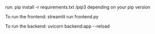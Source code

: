 run: pip install -r requirements.txt        /pip3 depending on your pip version

To run the frontend: streamlit run frontend.py 

To run the backend: uvicorn backend:app --reload
